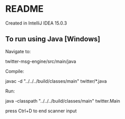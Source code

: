 # README #

Created in IntelliJ IDEA 15.0.3

## To run using Java [Windows] ##

Navigate to:

twitter-msg-engine/src/main/java

Compile:

javac -d "../../../build/classes/main" twitter/*.java

Run:

java -classpath "../../../build/classes/main" twitter.Main

press Ctrl+D to end scanner input